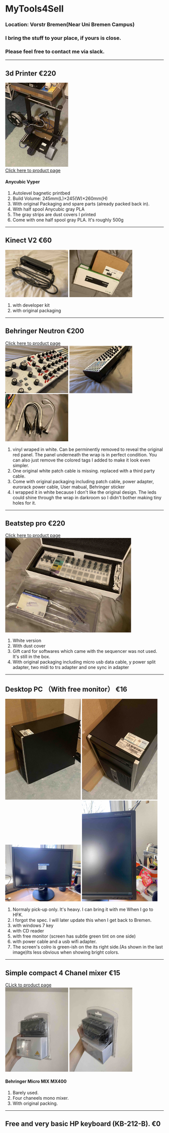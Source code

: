 # MyTools4Sell
### Location: Vorstr Bremen(Near Uni Bremen Campus)
### I bring the stuff to your place, if yours is close.
### Please feel free to contact me via slack.
---
## 3d Printer €220
<div>
    <img src="ToolsImages/Printer_a.jpeg"  class="toolImage_a" id="printer_a" width="200">
</div>
<div><a href="https://de.anycubic.com/products/anycubic-vyper?ads&gclid=Cj0KCQjw2cWgBhDYARIsALggUhrQc5Zl_Rdcx68pJOr5C_akuLaQhMQJPNeA29U-TuWhjNMlgUjMjmsaAl9cEALw_wcB">Click here to product page</a></div>

#### Anycubic Vyper
1. Autolevel bagnetic printbed 
2. Build Volume: 245mm(L)×245(W)×260mm(H)
3. With original Packaging and spare parts (already packed back in).
4. With half spool Anycubic gray PLA
5. The gray strips are dust covers I printed
6. Come with one half spool gray PLA. It's roughly 500g
---

## Kinect V2 €60
<div>
    <img src="ToolsImages/KinectV2_a.jpeg"  class="toolImage_a" width="200" >
    <img src="ToolsImages/Kinect_boxes.jpeg"  class="toolImage_a" width="200" >
</div>

1. with developer kit
2. with original packaging
---

## Behringer Neutron €200
<div><a href="https://www.behringer.com/product.html?modelCode=P0CM5">Click here to product page</a></div>
<div>
    <img src="ToolsImages/Neutron_front.jpeg" width="200" alt="neutron_front">
    <img src="ToolsImages/Neutron_side.jpeg" width="200" alt="neutron_side">
    <img src="ToolsImages/Cables_a.jpeg" width="200" alt="cables">
</div>

1. vinyl wraped in white. Can be perminently removed to reveal the original red panel. The panel underneath the wrap is in perfect condition. You can also just remove the colored tags I added to make it look even simpler.
2. One original white patch cable is missing. replaced with a third party cable.
3. Come with original packaging including patch cable, power adapter, eurorack power cable, User mabual, Behringer sticker
4. I wrapped it in white because I don't like the original design. The leds could shine through the wrap in darkroom so I didn't bother making tiny holes for it.
---

## Beatstep pro €220
<div>
<a href="https://www.arturia.com/products/hybrid-synths/beatstep-pro/overview">Click here to product page</a></div>
<div>
    <img src="ToolsImages/BeatstepPro_a.jpeg" width="400" alt="BSP">
</div>

1. White version
2. With dust cover
3. Gift card for softwares which came with the sequencer was not used. It's still in the box.
4. With original packaging including micro usb data cable, y power split adapter, two midi to trs adapter and one sync in adapter
---


## Desktop PC （With free monitor） €16
<div>
    <img src="ToolsImages/Computer_a.jpeg" width="240" alt="pc_a">
    <img src="ToolsImages/Computer_name.jpeg" width="240" alt="pc_b">
    <img src="ToolsImages/MonitorFront.jpeg" width="240" alt="pc_b">
    <img src="ToolsImages/MonitorGreenBleed.jpeg" width="240" alt="pc_b">
</div>

1. Normaly pick-up only. It's heavy. I can bring it with me When I go to HFK.
2. I forgot the spec. I will later update this when I get back to Bremen.
3. with windows 7 key
4. with CD reader
5. with free monitor (screen has subtle green tint on one side)
6. with power cable and a usb wifi adapter.
7. The screen's colro is green-ish on the its right side.(As shown in the last image)Its less obvious when showing bright colors.
---

## Simple compact 4 Chanel mixer €15
<div><a href="https://www.thomann.de/gb/behringer_micromix_mx400.htm">CLick to product page</a></div>
<div>
    <img src="ToolsImages/4ChannelMixer_a.jpeg" width="200" alt="mixer_a">
    <img src="ToolsImages/4ChannelMixer_b.jpeg" width="200" alt="mixer_b">
</div>

#### Behringer Micro MIX MX400
1. Barely used.
2. Four chaneels mono mixer.
3. With original packing. 
---

[image width]: 200

<script src="mardownJS.js"></script>

## Free and very basic HP keyboard (KB-212-B). €0